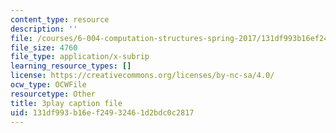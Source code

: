```yaml
---
content_type: resource
description: ''
file: /courses/6-004-computation-structures-spring-2017/131df993b16ef24932461d2bdc0c2817_3VGZANOQXAM.srt
file_size: 4760
file_type: application/x-subrip
learning_resource_types: []
license: https://creativecommons.org/licenses/by-nc-sa/4.0/
ocw_type: OCWFile
resourcetype: Other
title: 3play caption file
uid: 131df993-b16e-f249-3246-1d2bdc0c2817
---
```

